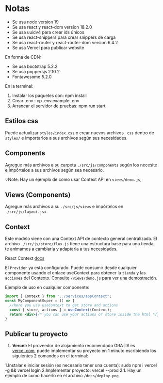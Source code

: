 # Notas

* Se usa node version 19
* Se usa react y react-dom version 18.2.0
* Se usa uuidv4 para crear ids únicos
* Se usa react-snippers para crear snippers de carga
* Se usa react-router y react-router-dom version 6.4.2
* Se usa Vercel para publicar website

En forma de CDN:

* Se usa bootstrap 5.2.2
* Se usa poppersjs 2.10.2
* Fontawesome 5.2.0

En la terminal:

1. Instalar los paquetes con: npm install
2. Crear .env : cp .env.example .env
3. Arrancar el servidor de pruebas: npm run start

## Estilos css

Puede actualizar `styles/index.css` o crear nuevos archivos `.css` dentro de `styles/` e importarlos a sus archivos según sus necesidades.

## Components

Agregue más archivos a su carpeta `./src/js/components` según los necesite e impórtelos a sus archivos según sea necesario.

💡Note: Hay un ejemplo de como usar Context API en `views/demo.js`;

## Views (Components)

Agregue más archivos a su `./src/js/views` e impórtelos en `./src/js/layout.jsx`.

## Context

Este modelo viene con una Context API de contexto general centralizada.
El archivo `./src/js/store/flux.js` tiene una estructura base para una tienda, te animamos a cambiarla y adaptarla a tus necesidades.

React Context [docs](https://es.reactjs.org/docs/context.html)

El `Provider` ya está configurado.
Puede consumir desde cualquier componente usando el enlace useContext para obtener la `tienda` y las `acciones` del Contexto.
Consulte `/views/demo.js` para ver una demostración.

Ejemplo de uso en cualquier componente:

```jsx
import { Context } from "../services/appContext";
const MyComponentSuper = () => {
  //here you use useContext to get store and actions
  const { store, actions } = useContext(Context);
  return <div>{/* you can use your actions or store inside the html */}</div>
}
```

## Publicar tu proyecto

1. **Vercel:** El proveedor de alojamiento recomendado GRATIS es [vercel.com](https://vercel.com/),
puede implementar su proyecto en 1 minuto escribiendo los siguientes 2 comandos en el terminal:

1.Instalar e iniciar sesión (es necesario tener una cuenta):  sudo npm i vercel -g && vercel login
2.Implementar proyecto: vercel --prod
 2.1. Hay un ejemplo de como hacerlo en el archivo  `/docs/deploy.png`
